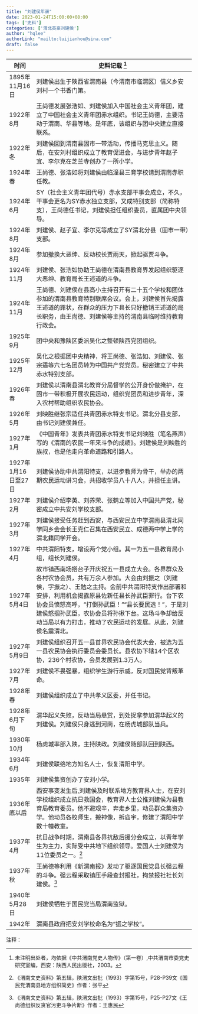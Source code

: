 ```yaml
---
title: "刘建侯年谱"
date: 2023-01-24T15:00:00+08:00
tags: ['史料']
categories: ['渭北英豪刘建侯']
author: "hqlee"
authorLink: "mailto:luijianhou@sina.com"
draft: false
---
```

| 时间 | 史料记载 [^1] |
|-------|-------|
|1895年11月16日|刘建侯出生于陕西省渭南县（今渭南市临渭区）信义乡安刘村一个书香门第。|
|1922年8月|王尚德发展张浩如、刘建侯加入中国社会主义青年团，建立了中国社会主义青年团赤水组织。书记王尚德，主要活动于渭南、华县等地。是年底，该组织与团中央建立直接联系。|
|1922年冬|刘建侯回到渭南县固市一带活动，传播马克思主义。随后，在安刘村组织成立了教育促进会，与进步青年赵子宜、李尔克在芝兰寺创办了一所小学。|
|1924年春|王尚德、张浩如将刘建侯由临潼县三育学校请到渭南赤职任教。|
|1924年6月|SY（社会主义青年团代号）赤水支部干事会成立，不久，干事会更名为SY赤水独立支部，又成特别支部（简称特支），王尚德任书记，刘建侯担任组织委员，直属团中央领导。|
|1924年8月|刘建侯、赵子宜、李尔克等成立了SY渭北分县（固市一带）支部。|
|1924年8月|参加撤换大恶绅、反动校长贾雨天，掀起驱贾斗争。|
|1924年11月|刘建侯、张浩如协助王尚德在渭南县教育界发起组织驱逐大恶绅、教育局长王述道的斗争。|
|1924年11月|王尚德、刘建侯在县高小主持召开有二十五个学校和团体参加的渭南县教育特别联席会议。会上，刘建侯首先揭露王述道的罪状，在群众的压力下县长只好撤销王述道的局长职务，由王尚德、刘建侯等主持的渭南县临时维持教育行政会。|
|1925年9月|团中央和豫陕区委派吴化之整顿陕西党团组织。|
|1925年12月|吴化之根据团中央精神，将王尚德、张浩如、刘建侯、张宗适等六七名团员转为中国共产党党员。秘密建立了中共赤水特别支部。|
|1926年春|刘建侯以渭南县渭北教育分局督学的公开身份做掩护，在固市一带积极开展农民运动，组织党团员和进步青年，深入农村帮助组织农民协会。|
|1926年5月|刘映胜继张宗适任共青团赤水特支书记。渭北分县支部，由书记刘建侯兼任。|
|1927年1月|《中国青年》发表共青团赤水特支书记刘映胜（笔名燕声）写的《渭南的农民一年来斗争的成绩》。刘建侯是刘映胜的族叔，也是他走向革命道路和引路人。|
|1927年1月16日至27日|刘建侯协助中共渭阳特支，以进步教师为骨干，举办的两期农民运动讲习会，共招收学员八十八人，并担任主讲。|
|1927年2月|刘建侯介绍李英、刘养荣、张鹤立等加入中国共产党，秘密成立中共安刘学校支部。|
|1927年3月|刘建侯接受任务赶到西安，与西安民立中学渭南县渭北同学同乡会会长王克仁召集在西安民立、成德两中学上学的渭北籍同学开会。|
|1927年4月|中共渭阳特支，增设两个党小组。其一为五一县教育局小组，组长刘建侯。|
|1927年5月4日|故市镇西南场搭台子开庆祝五一县成立大会。各界群众及各村农协会员，共有万余人参加。大会由刘振之（刘建侯，字振之）、王勉之主持。会前中共渭阳特支作出部署和安排，利用机会揭露原县佐新任县长孙武臣罪行。台下农协会员愤怒高呼，“打倒孙武臣！”“县长要民选！”，于是刘建侯怒掴孙武臣，农协会员将孙揪下台。这场斗争却给反动当局以有力打击，推动了农民运动的发展。从此，刘建侯名震渭北。|
|1927年5月9日|刘建侯组织召开五一县首界农民协会代表大会，被选为五一县农民协会执行委员会委员长。县农协下辖14个区农协，236个村农协，会员发展到1.3万人。|
|1927年7月|刘建侯不畏强暴，组织学生游行示威，反对国民党背叛革命。|
|1928年春|刘建侯组织成立了中共孝义区委，并任书记。|
|1928年6月下旬|渭华起义失败，反动当局悬赏，到处捉拿参加渭华起义的刘建侯。刘建侯只身逃到河南，在杨虎城部队当兵。|
|1930年10月|杨虎城率部入陕，主持陕政。刘建侯随部队回到陕西。|
|1934年6月|刘建侯联络地方知名人士，恢复渭阳中学。|
|1935年|刘建侯集资创办了安刘小学。|
|1936年底以后|西安事变发生后,刘建侯及时联系地方教育界人士，在安刘学校组织成立抗日救国会，教育界人士公推刘建侯为县教育局教育委员。他不避艰辛，奔走乡里，动员群众集资办学。他动员各校师生，搬神像，拆庙宇，修建了渭阳中学数十幢教室。|
|1937年4月|抗日战争时期，渭南县各界抗敌后援分会成立，以青年学生为主力，实际受中共地下组织领导。爱国人士刘建侯为11位委员之一。[^10]|
|1937年秋|王尚德等利用《新渭南报》发动了驱逐国民党县长强云程的斗争。强云程采取镇压手段查封报社，拘禁报社社长刘建侯。[^11]|
|1940年5月28日|刘建侯牺牲于国民党当局渭南监狱。|
|1942年|渭南县政府把安刘学校命名为“振之学校”。|







注释：

[^1]: 未注明出处者，均依据《中共渭南党史人物传》（第一卷）,中共渭南市委党史研究室编，西安：陕西人民出版社，2003。


[^10]: 《渭南文史资料》第五辑，陕渭文出批（1993）字第15号，P28-P39文《国民党渭南县地方组织简史》作者：张平

[^11]: 《渭南文史资料》第五辑，陕渭文出批（1993）字第15号，P25-P27文《王尚德组织反贪官污吏斗争片断》作者：王惠民